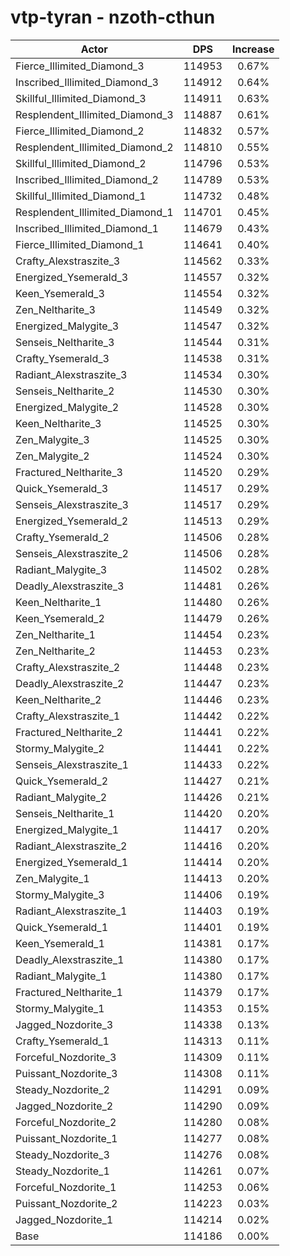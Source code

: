 # vtp-tyran - nzoth-cthun
| Actor | DPS | Increase |
|---|:---:|:---:|
|Fierce_Illimited_Diamond_3|114953|0.67%|
|Inscribed_Illimited_Diamond_3|114912|0.64%|
|Skillful_Illimited_Diamond_3|114911|0.63%|
|Resplendent_Illimited_Diamond_3|114887|0.61%|
|Fierce_Illimited_Diamond_2|114832|0.57%|
|Resplendent_Illimited_Diamond_2|114810|0.55%|
|Skillful_Illimited_Diamond_2|114796|0.53%|
|Inscribed_Illimited_Diamond_2|114789|0.53%|
|Skillful_Illimited_Diamond_1|114732|0.48%|
|Resplendent_Illimited_Diamond_1|114701|0.45%|
|Inscribed_Illimited_Diamond_1|114679|0.43%|
|Fierce_Illimited_Diamond_1|114641|0.40%|
|Crafty_Alexstraszite_3|114562|0.33%|
|Energized_Ysemerald_3|114557|0.32%|
|Keen_Ysemerald_3|114554|0.32%|
|Zen_Neltharite_3|114549|0.32%|
|Energized_Malygite_3|114547|0.32%|
|Senseis_Neltharite_3|114544|0.31%|
|Crafty_Ysemerald_3|114538|0.31%|
|Radiant_Alexstraszite_3|114534|0.30%|
|Senseis_Neltharite_2|114530|0.30%|
|Energized_Malygite_2|114528|0.30%|
|Keen_Neltharite_3|114525|0.30%|
|Zen_Malygite_3|114525|0.30%|
|Zen_Malygite_2|114524|0.30%|
|Fractured_Neltharite_3|114520|0.29%|
|Quick_Ysemerald_3|114517|0.29%|
|Senseis_Alexstraszite_3|114517|0.29%|
|Energized_Ysemerald_2|114513|0.29%|
|Crafty_Ysemerald_2|114506|0.28%|
|Senseis_Alexstraszite_2|114506|0.28%|
|Radiant_Malygite_3|114502|0.28%|
|Deadly_Alexstraszite_3|114481|0.26%|
|Keen_Neltharite_1|114480|0.26%|
|Keen_Ysemerald_2|114479|0.26%|
|Zen_Neltharite_1|114454|0.23%|
|Zen_Neltharite_2|114453|0.23%|
|Crafty_Alexstraszite_2|114448|0.23%|
|Deadly_Alexstraszite_2|114447|0.23%|
|Keen_Neltharite_2|114446|0.23%|
|Crafty_Alexstraszite_1|114442|0.22%|
|Fractured_Neltharite_2|114441|0.22%|
|Stormy_Malygite_2|114441|0.22%|
|Senseis_Alexstraszite_1|114433|0.22%|
|Quick_Ysemerald_2|114427|0.21%|
|Radiant_Malygite_2|114426|0.21%|
|Senseis_Neltharite_1|114420|0.20%|
|Energized_Malygite_1|114417|0.20%|
|Radiant_Alexstraszite_2|114416|0.20%|
|Energized_Ysemerald_1|114414|0.20%|
|Zen_Malygite_1|114413|0.20%|
|Stormy_Malygite_3|114406|0.19%|
|Radiant_Alexstraszite_1|114403|0.19%|
|Quick_Ysemerald_1|114401|0.19%|
|Keen_Ysemerald_1|114381|0.17%|
|Deadly_Alexstraszite_1|114380|0.17%|
|Radiant_Malygite_1|114380|0.17%|
|Fractured_Neltharite_1|114379|0.17%|
|Stormy_Malygite_1|114353|0.15%|
|Jagged_Nozdorite_3|114338|0.13%|
|Crafty_Ysemerald_1|114313|0.11%|
|Forceful_Nozdorite_3|114309|0.11%|
|Puissant_Nozdorite_3|114308|0.11%|
|Steady_Nozdorite_2|114291|0.09%|
|Jagged_Nozdorite_2|114290|0.09%|
|Forceful_Nozdorite_2|114280|0.08%|
|Puissant_Nozdorite_1|114277|0.08%|
|Steady_Nozdorite_3|114276|0.08%|
|Steady_Nozdorite_1|114261|0.07%|
|Forceful_Nozdorite_1|114253|0.06%|
|Puissant_Nozdorite_2|114223|0.03%|
|Jagged_Nozdorite_1|114214|0.02%|
|Base|114186|0.00%|
